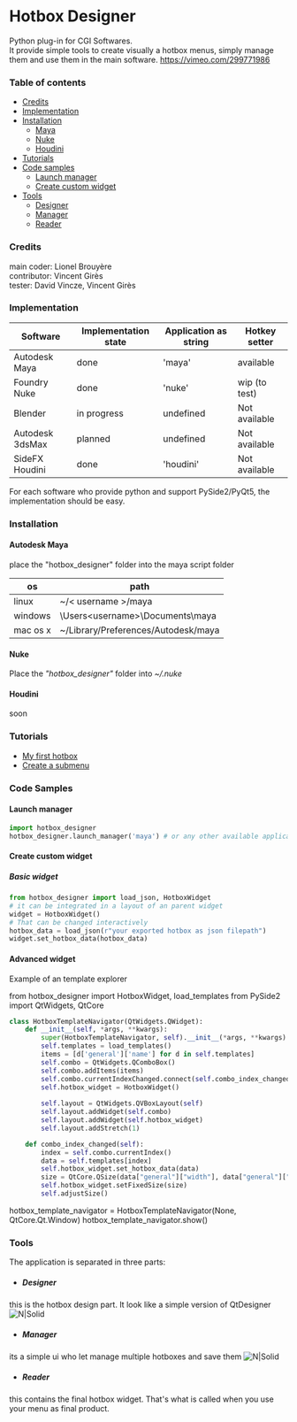 
# Hotbox Designer
Python plug-in for CGI Softwares.  
It provide simple tools to create visually a hotbox menus, simply manage them and use them in the main software.
https://vimeo.com/299771986

### Table of contents
* [Credits](#credits)
* [Implementation](#implementation)
* [Installation](#installation)
    * [Maya](#autodesk-maya)
    * [Nuke](#nuke)
    * [Houdini](#houdini)
* [Tutorials](#tutorials)
* [Code samples](#code-samples)
    * [Launch manager](#launch-manager)
    * [Create custom widget](#create-custom-widget)
* [Tools](#tools)
    * [Designer](#designer)
    * [Manager](#manager)
    * [Reader](#reader)

### Credits 
main coder: Lionel Brouyère  
contributor: Vincent Girès  
tester: David Vincze, Vincent Girès
### Implementation
| Software       | Implementation state | Application as string | Hotkey setter   |
| ------         | ------               | ------                | -----           |
| Autodesk Maya  | done                 | 'maya'                | available       |
| Foundry Nuke   | done                 | 'nuke'                | wip (to test)   |
| Blender        | in progress          | undefined             | Not available   |
| Autodesk 3dsMax| planned              | undefined             | Not available   |
| SideFX Houdini | done                 | 'houdini'             | Not available   |

For each software who provide python and support PySide2/PyQt5, the implementation should be easy.

### Installation
#### Autodesk Maya

place the "hotbox_designer" folder into the maya script folder

| os       | path                                          |
| ------   | ------                                        |
| linux    | ~/< username >/maya                           |
| windows  | \Users\<username>\Documents\maya              |
| mac os x | ~<username>/Library/Preferences/Autodesk/maya |

#### Nuke
Place the _"hotbox_designer"_ folder into _~/.nuke_<br />

#### Houdini
soon
### Tutorials
* [My first hotbox](https://vimeo.com/304248049)
* [Create a submenu](https://vimeo.com/304252379)
### Code Samples
#### Launch manager
```python
import hotbox_designer
hotbox_designer.launch_manager('maya') # or any other available application name as string
```
#### Create custom widget
##### Basic widget
```python
from hotbox_designer import load_json, HotboxWidget
# it can be integrated in a layout of an parent widget
widget = HotboxWidget()
# That can be changed interactively
hotbox_data = load_json(r"your exported hotbox as json filepath")
widget.set_hotbox_data(hotbox_data)
```
#### Advanced widget
Example of an template explorer

from hotbox_designer import HotboxWidget, load_templates
from PySide2 import QtWidgets, QtCore

```python
class HotboxTemplateNavigator(QtWidgets.QWidget):
    def __init__(self, *args, **kwargs):
        super(HotboxTemplateNavigator, self).__init__(*args, **kwargs)
        self.templates = load_templates()
        items = [d['general']['name'] for d in self.templates]
        self.combo = QtWidgets.QComboBox()
        self.combo.addItems(items)
        self.combo.currentIndexChanged.connect(self.combo_index_changed)
        self.hotbox_widget = HotboxWidget()
        
        self.layout = QtWidgets.QVBoxLayout(self)
        self.layout.addWidget(self.combo)
        self.layout.addWidget(self.hotbox_widget)
        self.layout.addStretch(1)

    def combo_index_changed(self):
        index = self.combo.currentIndex()
        data = self.templates[index]
        self.hotbox_widget.set_hotbox_data(data)
        size = QtCore.QSize(data["general"]["width"], data["general"]["height"])
        self.hotbox_widget.setFixedSize(size)
        self.adjustSize()
```

hotbox_template_navigator = HotboxTemplateNavigator(None, QtCore.Qt.Window)
hotbox_template_navigator.show()

### Tools
The application is separated in three parts:
- ##### Designer
this is the hotbox design part. It look like a simple version of QtDesigner
![N|Solid](https://raw.githubusercontent.com/luckylyk/hotbox_designer/master/documentation/heditor.jpg)
- ##### Manager
its a simple ui who let manage multiple hotboxes and save them
![N|Solid](https://raw.githubusercontent.com/luckylyk/hotbox_designer/master/documentation/manager2.jpg)
- ##### Reader
this contains the final hotbox widget. That's what is called when you use your menu as final product.
